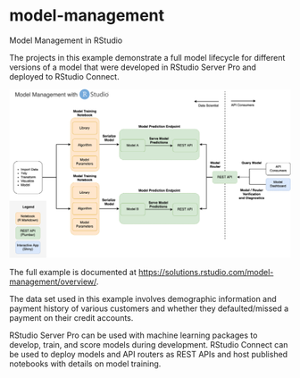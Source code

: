 # model-management
Model Management in RStudio

The projects in this example demonstrate a full model lifecycle for different
versions of a model that were developed in RStudio Server Pro and deployed to
RStudio Connect.

![Model Management with RStudio](images/model-management-pipeline.png)

The full example is documented at
https://solutions.rstudio.com/model-management/overview/.

The data set used in this example involves demographic information and payment
history of various customers and whether they defaulted/missed a payment on
their credit accounts.

RStudio Server Pro can be used with machine learning packages to develop, train,
and score models during development. RStudio Connect can be used to deploy
models and API routers as REST APIs and host published notebooks with details on
model training.

